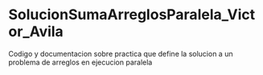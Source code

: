 # SolucionSumaArreglosParalela_Victor_Avila
 Codigo y documentacion sobre practica que define la solucion a un problema de arreglos en ejecucion paralela
